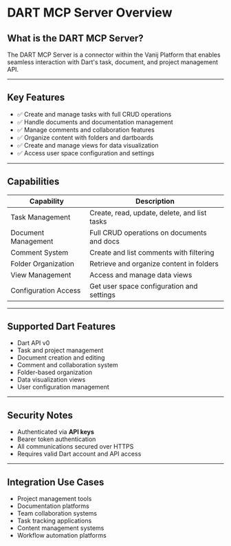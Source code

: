 # DART MCP Server Overview

## What is the DART MCP Server?
The DART MCP Server is a connector within the Vanij Platform that enables seamless interaction with Dart's task, document, and project management API.

---

## Key Features
- ✅ Create and manage tasks with full CRUD operations
- ✅ Handle documents and documentation management
- ✅ Manage comments and collaboration features
- ✅ Organize content with folders and dartboards
- ✅ Create and manage views for data visualization
- ✅ Access user space configuration and settings

---

## Capabilities
| Capability           | Description                                       |
|----------------------|---------------------------------------------------|
| Task Management      | Create, read, update, delete, and list tasks     |
| Document Management  | Full CRUD operations on documents and docs       |
| Comment System       | Create and list comments with filtering          |
| Folder Organization  | Retrieve and organize content in folders         |
| View Management      | Access and manage data views                     |
| Configuration Access | Get user space configuration and settings        |

---

## Supported Dart Features
- Dart API v0
- Task and project management
- Document creation and editing
- Comment and collaboration system
- Folder-based organization
- Data visualization views
- User configuration management

---

## Security Notes
- Authenticated via **API keys**
- Bearer token authentication
- All communications secured over HTTPS
- Requires valid Dart account and API access

---

## Integration Use Cases
- Project management tools
- Documentation platforms
- Team collaboration systems
- Task tracking applications
- Content management systems
- Workflow automation platforms 
